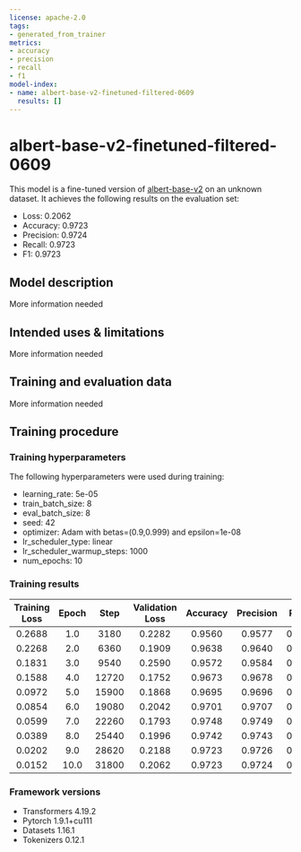 ```yaml
---
license: apache-2.0
tags:
- generated_from_trainer
metrics:
- accuracy
- precision
- recall
- f1
model-index:
- name: albert-base-v2-finetuned-filtered-0609
  results: []
---
```


<!-- This model card has been generated automatically according to the information the Trainer had access to. You
should probably proofread and complete it, then remove this comment. -->

# albert-base-v2-finetuned-filtered-0609

This model is a fine-tuned version of [albert-base-v2](https://huggingface.co/albert-base-v2) on an unknown dataset.
It achieves the following results on the evaluation set:
- Loss: 0.2062
- Accuracy: 0.9723
- Precision: 0.9724
- Recall: 0.9723
- F1: 0.9723

## Model description

More information needed

## Intended uses & limitations

More information needed

## Training and evaluation data

More information needed

## Training procedure

### Training hyperparameters

The following hyperparameters were used during training:
- learning_rate: 5e-05
- train_batch_size: 8
- eval_batch_size: 8
- seed: 42
- optimizer: Adam with betas=(0.9,0.999) and epsilon=1e-08
- lr_scheduler_type: linear
- lr_scheduler_warmup_steps: 1000
- num_epochs: 10

### Training results

| Training Loss | Epoch | Step  | Validation Loss | Accuracy | Precision | Recall | F1     |
|:-------------:|:-----:|:-----:|:---------------:|:--------:|:---------:|:------:|:------:|
| 0.2688        | 1.0   | 3180  | 0.2282          | 0.9560   | 0.9577    | 0.9560 | 0.9562 |
| 0.2268        | 2.0   | 6360  | 0.1909          | 0.9638   | 0.9640    | 0.9638 | 0.9638 |
| 0.1831        | 3.0   | 9540  | 0.2590          | 0.9572   | 0.9584    | 0.9572 | 0.9572 |
| 0.1588        | 4.0   | 12720 | 0.1752          | 0.9673   | 0.9678    | 0.9673 | 0.9673 |
| 0.0972        | 5.0   | 15900 | 0.1868          | 0.9695   | 0.9696    | 0.9695 | 0.9695 |
| 0.0854        | 6.0   | 19080 | 0.2042          | 0.9701   | 0.9707    | 0.9701 | 0.9702 |
| 0.0599        | 7.0   | 22260 | 0.1793          | 0.9748   | 0.9749    | 0.9748 | 0.9749 |
| 0.0389        | 8.0   | 25440 | 0.1996          | 0.9742   | 0.9743    | 0.9742 | 0.9742 |
| 0.0202        | 9.0   | 28620 | 0.2188          | 0.9723   | 0.9726    | 0.9723 | 0.9724 |
| 0.0152        | 10.0  | 31800 | 0.2062          | 0.9723   | 0.9724    | 0.9723 | 0.9723 |


### Framework versions

- Transformers 4.19.2
- Pytorch 1.9.1+cu111
- Datasets 1.16.1
- Tokenizers 0.12.1
